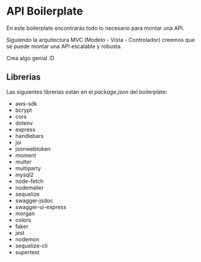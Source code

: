 # API Boilerplate

En este boilerplate encontrarás todo lo necesario para montar una API.

Siguiendo la arquitectura MVC (Modelo - Vista - Controlador) creemos que se puede montar una API escalable y robusta.

Crea algo genial :D

## Librerias

Las siguientes librerias están en el _package.json_ del boilerplate:

- aws-sdk
- bcrypt
- cors
- dotenv
- express
- handlebars
- joi
- jsonwebtoken
- moment
- multer
- multiparty
- mysql2
- node-fetch
- nodemailer
- sequelize
- swagger-jsdoc
- swagger-ui-express
- morgan
- colors
- faker
- jest
- nodemon
- sequelize-cli
- supertest

